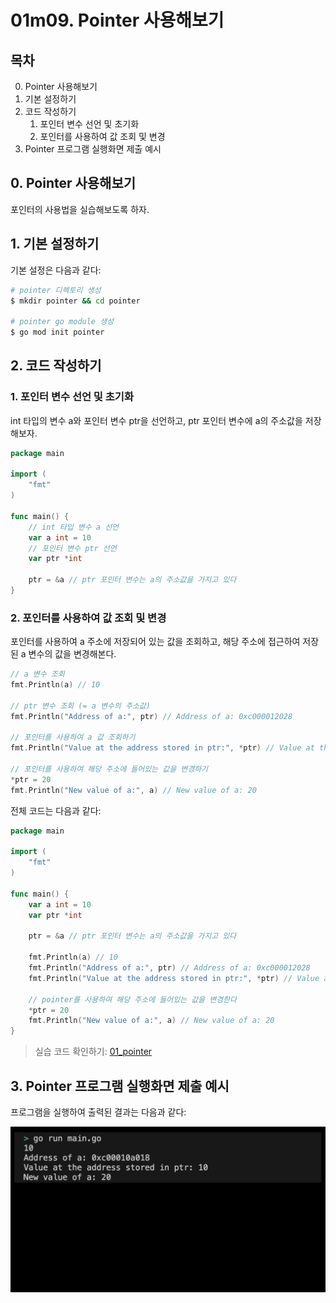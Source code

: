 # 01m09. Pointer 사용해보기

## 목차
0. Pointer 사용해보기
1. 기본 설정하기
2. 코드 작성하기
   1. 포인터 변수 선언 및 초기화
   2. 포인터를 사용하여 값 조회 및 변경
3. Pointer 프로그램 실행화면 제출 예시

## 0. Pointer 사용해보기
포인터의 사용법을 실습해보도록 하자.

## 1. 기본 설정하기
기본 설정은 다음과 같다:
```sh
# pointer 디렉토리 생성
$ mkdir pointer && cd pointer

# pointer go module 생성 
$ go mod init pointer
```

## 2. 코드 작성하기
### 1. 포인터 변수 선언 및 초기화
int 타입의 변수 a와 포인터 변수 ptr을 선언하고, ptr 포인터 변수에 a의 주소값을 저장해보자.
```go
package main

import (
	"fmt"
)

func main() {
	// int 타입 변수 a 선언 
    var a int = 10
	// 포인터 변수 ptr 선언 
    var ptr *int

    ptr = &a // ptr 포인터 변수는 a의 주소값을 가지고 있다
}
```
### 2. 포인터를 사용하여 값 조회 및 변경
포인터를 사용하여 a 주소에 저장되어 있는 값을 조회하고, 해당 주소에 접근하여 저장된 a 변수의 값을 변경해본다.
```go
// a 변수 조회 
fmt.Println(a) // 10

// ptr 변수 조회 (= a 변수의 주소값)
fmt.Println("Address of a:", ptr) // Address of a: 0xc000012028

// 포인터를 사용하여 a 값 조회하기 
fmt.Println("Value at the address stored in ptr:", *ptr) // Value at the address stored in ptr: 10

// 포인터를 사용하여 해당 주소에 들어있는 값을 변경하기
*ptr = 20
fmt.Println("New value of a:", a) // New value of a: 20
```

전체 코드는 다음과 같다:
```go
package main

import (
	"fmt"
)

func main() {
    var a int = 10
    var ptr *int

    ptr = &a // ptr 포인터 변수는 a의 주소값을 가지고 있다

    fmt.Println(a) // 10
    fmt.Println("Address of a:", ptr) // Address of a: 0xc000012028
    fmt.Println("Value at the address stored in ptr:", *ptr) // Value at the address stored in ptr: 10

    // pointer를 사용하여 해당 주소에 들어있는 값을 변경한다
    *ptr = 20
    fmt.Println("New value of a:", a) // New value of a: 20
}
```
> 실습 코드 확인하기: [01_pointer](../code/01_pointer/)

## 3. Pointer 프로그램 실행화면 제출 예시
프로그램을 실행하여 출력된 결과는 다음과 같다:
<div style="text-align: center;">
   <img src="../assets/01_basic_pointer_result_example.png" alt="01_basic_pointer_result_example" width="600"/>
</div>
